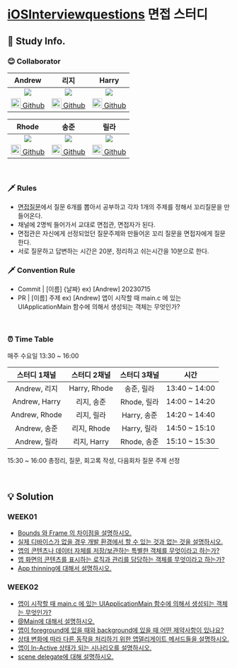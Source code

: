 # [iOSInterviewquestions](https://github.com/JeaSungLEE/iOSInterviewquestions) 면접 스터디

## 📖 Study Info.

### 😊 Collaborator
|Andrew|리지|Harry|
|:---:|:---:|:---:|
|<img src="https://avatars.githubusercontent.com/u/121753386?v=4"/>|<img src="https://avatars.githubusercontent.com/u/114971172?v=4"/>|<img src="https://avatars.githubusercontent.com/u/119860138?v=4"/>|
|[<img src="https://i.imgur.com/IOAJpzu.png" width="22"/> Github](https://github.com/ChanHyuc)|[<img src="https://i.imgur.com/IOAJpzu.png" width="22"/> Github](https://github.com/yijiye)|[<img src="https://i.imgur.com/IOAJpzu.png" width="22"/> Github](https://github.com/HarryHyeon)|

|Rhode|송준|릴라|
|:---:|:---:|:---:|
|<img src="https://avatars.githubusercontent.com/u/116149325?v=4"/>|<img src="https://avatars.githubusercontent.com/u/88870642?v=4"/>|<img src="https://avatars.githubusercontent.com/u/59365211?v=4"/>|
|[<img src="https://i.imgur.com/IOAJpzu.png" width="22"/> Github](https://github.com/Rhode-park)|[<img src="https://i.imgur.com/IOAJpzu.png" width="22"/> Github](https://github.com/kimseongj)|[<img src="https://i.imgur.com/IOAJpzu.png" width="22"/> Github](https://github.com/juun97)|

<br />

### 🗡️ Rules
- [면접질문](https://github.com/JeaSungLEE/iOSInterviewquestions)에서 질문 6개를 뽑아서 공부하고 각자 1개의 주제를 정해서 꼬리질문을 만들어온다.
- 채널에 2명씩 들어가서 교대로 면접관, 면접자가 된다.
- 면접관은 자신에게 선정되었던 질문주제와 만들어온 꼬리 질문을 면접자에게 질문한다.
- 서로 질문하고 답변하는 시간은 20분, 정리하고 쉬는시간을 10분으로 한다.

### 🗡️ Convention Rule
- Commit | [이름] {날짜}
ex) [Andrew] 20230715
- PR | [이름] 주제
ex) [Andrew] 앱이 시작할 때 main.c 에 있는 UIApplicationMain 함수에 의해서 생성되는 객체는 무엇인가?

<br />

### ⏰ Time Table
매주 수요일 13:30 ~ 16:00

|스터디 1채널|스터디 2채널|스터디 3채널|시간|
|:---:|:---:|:---:|:---:|
|Andrew, 리지|Harry, Rhode|송준, 릴라|13:40 ~ 14:00|
|Andrew, Harry|리지, 송준|Rhode, 릴라|14:00 ~ 14:20|
|Andrew, Rhode|리지, 릴라|Harry, 송준|14:20 ~ 14:40|
|Andrew, 송준|리지, Rhode|Harry, 릴라|14:50 ~ 15:10|
|Andrew, 릴라|리지, Harry|Rhode, 송준|15:10 ~ 15:30|

15:30 ~ 16:00 총정리, 질문, 회고록 작성, 다음회차 질문 주제 선정

<br />

## 💡 Solution
### WEEK01
- [Bounds 와 Frame 의 차이점을 설명하시오.](https://github.com/Rhode-park/interview-study/blob/main/WEEK%2001/%E1%84%86%E1%85%A7%E1%86%AB%E1%84%8C%E1%85%A5%E1%86%B8%E1%84%89%E1%85%B3%E1%84%90%E1%85%A5%E1%84%83%E1%85%B5%201%E1%84%8C%E1%85%AE%E1%84%8E%E1%85%A1_Andrew.md)
- [실제 디바이스가 없을 경우 개발 환경에서 할 수 있는 것과 없는 것을 설명하시오.](https://github.com/Rhode-park/interview-study/blob/main/WEEK%2001/%E1%84%86%E1%85%A7%E1%86%AB%E1%84%8C%E1%85%A5%E1%86%B8%E1%84%89%E1%85%B3%E1%84%90%E1%85%A5%E1%84%83%E1%85%B51%E1%84%8C%E1%85%AE%E1%84%8E%E1%85%A1_%E1%84%85%E1%85%B5%E1%84%8C%E1%85%B5.md)
- [앱의 콘텐츠나 데이터 자체를 저장/보관하는 특별한 객체를 무엇이라고 하는가?](https://github.com/Rhode-park/interview-study/blob/main/WEEK%2001/%E1%84%86%E1%85%A7%E1%86%AB%E1%84%8C%E1%85%A5%E1%86%B8%E1%84%89%E1%85%B3%E1%84%90%E1%85%A5%E1%84%83%E1%85%B5%201%20%E1%84%8C%E1%85%AE%E1%84%8E%E1%85%A1_Harry.md)
- [앱 화면의 콘텐츠를 표시하는 로직과 관리를 담당하는 객체를 무엇이라고 하는가?]()
- [App thinning에 대해서 설명하시오.](https://github.com/Rhode-park/interview-study/blob/main/WEEK%2001/%E1%84%86%E1%85%A7%E1%86%AB%E1%84%8C%E1%85%A5%E1%86%B8%E1%84%89%E1%85%B3%E1%84%90%E1%85%A5%E1%84%83%E1%85%B5%201%E1%84%8C%E1%85%AE%E1%84%8E%E1%85%A1_%E1%84%89%E1%85%A9%E1%86%BC%E1%84%8C%E1%85%AE%E1%86%AB.md)

### WEEK02
- [앱이 시작할 때 main.c 에 있는 UIApplicationMain 함수에 의해서 생성되는 객체는 무엇인가?](https://github.com/Rhode-park/interview-study/blob/main/WEEK%2002/%E1%84%86%E1%85%A7%E1%86%AB%E1%84%8C%E1%85%A5%E1%86%B8%E1%84%89%E1%85%B3%E1%84%90%E1%85%A5%E1%84%83%E1%85%B5%202%E1%84%8C%E1%85%AE%E1%84%8E%E1%85%A1_Andrew.md)
- [@Main에 대해서 설명하시오.](https://github.com/Rhode-park/interview-study/blob/main/WEEK%2002/%E1%84%86%E1%85%A7%E1%86%AB%E1%84%8C%E1%85%A5%E1%86%B8%E1%84%89%E1%85%B3%E1%84%90%E1%85%A5%E1%84%83%E1%85%B52%E1%84%8C%E1%85%AE%E1%84%8E%E1%85%A1_%E1%84%85%E1%85%B5%E1%84%8C%E1%85%B5.md)
- [앱이 foreground에 있을 때와 background에 있을 때 어떤 제약사항이 있나요?](https://github.com/Rhode-park/interview-study/blob/main/WEEK%2002/%E1%84%86%E1%85%A7%E1%86%AB%E1%84%8C%E1%85%A5%E1%86%B8%E1%84%89%E1%85%B3%E1%84%90%E1%85%A5%E1%84%83%E1%85%B52%E1%84%8C%E1%85%AE%E1%84%8E%E1%85%A1_Harry.md)
- [상태 변화에 따라 다른 동작을 처리하기 위한 앱델리게이트 메서드들을 설명하시오.](https://github.com/Rhode-park/interview-study/blob/main/WEEK%2002/%EB%A9%B4%EC%A0%91%EC%8A%A4%ED%84%B0%EB%94%942%EC%A3%BC%EC%B0%A8_Rhode.md)
- [앱이 In-Active 상태가 되는 시나리오를 설명하시오.](https://github.com/Rhode-park/interview-study/blob/main/WEEK%2002/%E1%84%86%E1%85%A7%E1%86%AB%E1%84%8C%E1%85%A5%E1%86%B8%E1%84%89%E1%85%B3%E1%84%90%E1%85%A5%E1%84%83%E1%85%B5%202%E1%84%8C%E1%85%AE%E1%84%8E%E1%85%A1_%E1%84%89%E1%85%A9%E1%86%BC%E1%84%8C%E1%85%AE%E1%86%AB.md)
- [scene delegate에 대해 설명하시오.](https://github.com/Rhode-park/interview-study/blob/main/WEEK%2002/%EB%A9%B4%EC%A0%91%EC%8A%A4%ED%84%B0%EB%94%942%EC%A3%BC%EC%B0%A8_%EB%A6%B4%EB%9D%BC.md)
